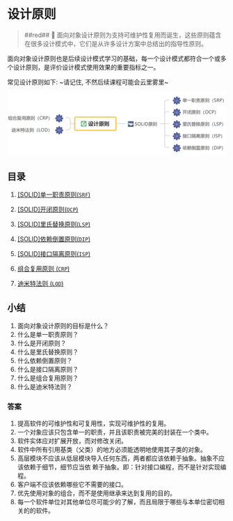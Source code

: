 # 设计原则
<!--https://blog.hxloli.com/blog/#/articles?articleId= 博客兼容-->
> ##red##
> 🔴 面向对象设计原则为支持可维护性复用而诞生，这些原则蕴含在很多设计模式中，它们是从许多设计方案中总结出的指导性原则。

面向对象设计原则也是后续设计模式学习的基础，每一个设计模式都符合一个或多个设计原则，是评价设计模式使用效果的重要指标之一。

常见设计原则如下: ~请记住, 不然后续课程可能会云里雾里~

![PRINTSCREEN_20231223_221656.png](./PRINTSCREEN_20231223_221656.png)

## 目录

1. [[SOLID]单一职责原则(`SRF`)](../002-【SOLID】单一职责原则/index.md)

2. [[SOLID]开闭原则(`OCP`)](../003-【SOLID】开闭原则/index.md)

3. [[SOLID]里氏替换原则(`LSP`)](../004-【SOLID】里氏替换原则/index.md)

4. [[SOLID]依赖倒置原则(`DIP`)](../005-【SOLID】依赖倒置原则/index.md)

5. [[SOLID]接口隔离原则(`ISP`)](../006-【SOLID】接口隔离原则/index.md)

6. [组合复用原则 (`CRP`)](../007-组合复用原则/index.md)

7. [迪米特法则 (`LOD`)](../008-迪米特法则/index.md)

## 小结

1. 面向对象设计原则的目标是什么？
2. 什么是单一职责原则？
3. 什么是开闭原则？
4. 什么是里氏替换原则？
5. 什么依赖倒置原则？
6. 什么是接口隔离原则？
7. 什么是组合复用原则？
8. 什么是迪米特法则？

### 答案
1. 提高软件的可维护性和可复用性，实现可维护性的复用。
2. 一个对象应该只包含单一的职责，并且该职责被完美的封装在一个类中。
3. 软件实体应对扩展开放，而对修改关闭。
4. 软件中所有引用基类（父类）的地方必须能透明地使用其子类的对象。
5. 高层模块不应该从低层模块导入任何东西，两者都应该依赖于抽象。抽象不应该依赖于细节，细节应当依 赖于抽象。即：针对接口编程，而不是针对实现编程。
6. 客户端不应该依赖哪些它不需要的接口。
7. 优先使用对象的组合，而不是使用继承来达到复用的目的。
8. 每一个软件单位对其他单位尽可能少的了解，而且局限于哪些与本单位密切相关的的软件。
